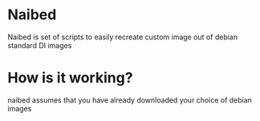 Naibed
======

Naibed is set of scripts to easily recreate custom image out of debian standard DI images

How is it working?
======

naibed assumes that you have already downloaded your choice of debian images
